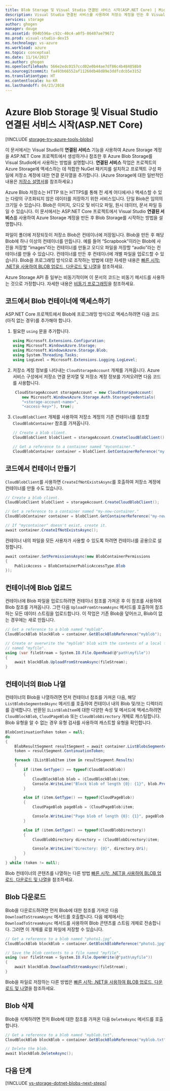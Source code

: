 ```yaml
---
title: Blob Storage 및 Visual Studio 연결된 서비스 시작(ASP.NET Core) | Microsoft Docs
description: Visual Studio 연결된 서비스를 사용하여 저장소 계정을 만든 후 Visual Studio ASP.NET Core 프로젝트에서 Azure Blob Storage 사용을 시작하는 방법입니다.
services: storage
author: ghogen
manager: douge
ms.assetid: 094b596a-c92c-40c4-a0f5-86407ae79672
ms.prod: visual-studio-dev15
ms.technology: vs-azure
ms.workload: azure
ms.topic: conceptual
ms.date: 11/14/2017
ms.author: ghogen
ms.openlocfilehash: 566e2edc0157ccd02e0b44ae7df86c4b484858b0
ms.sourcegitcommit: fa493b66552af11260db48d89e3ddfcdcb5e3152
ms.translationtype: HT
ms.contentlocale: ko-KR
ms.lasthandoff: 04/23/2018
---
```

# <a name="get-started-with-azure-blob-storage-and-visual-studio-connected-services-aspnet-core"></a>Azure Blob Storage 및 Visual Studio 연결된 서비스 시작(ASP.NET Core)

[!INCLUDE [storage-try-azure-tools-blobs](../../includes/storage-try-azure-tools-blobs.md)]

이 문서에서는 Visual Studio의 **연결된 서비스** 기능을 사용하여 Azure Storage 계정을 ASP.NET Core 프로젝트에서 생성하거나 참조한 후 Azure Blob Storage를 Visual Studio에서 사용하는 방법을 설명합니다. **연결된 서비스** 작업은 프로젝트의 Azure Storage에 액세스하는 데 적합한 NuGet 패키지를 설치하고 프로젝트 구성 파일에 저장소 계정에 대한 연결 문자열을 추가합니다. (Azure Storage에 대한 일반적인 내용은 [저장소 설명서](https://azure.microsoft.com/documentation/services/storage/)를 참조하세요.)

Azure Blob 저장소는 HTTP 또는 HTTPS를 통해 전 세계 어디에서나 액세스할 수 있는 다량의 구조화되지 않은 데이터를 저장하기 위한 서비스입니다. 단일 Blob은 임의의 크기일 수 있습니다. Blob은 이미지, 오디오 및 비디오 파일, 원시 데이터, 문서 파일 등일 수 있습니다. 이 문서에서는 ASP.NET Core 프로젝트에서 Visual Studio **연결된 서비스**를 사용하여 Azure Storage 계정을 만든 후 Blob Storage를 시작하는 방법을 설명합니다.

파일이 폴더에 저장되듯이 저장소 Blob은 컨테이너에 저장됩니다. Blob을 만든 후 해당 Blob에 하나 이상의 컨테이너를 만듭니다. 예를 들어 “Scrapbook”이라는 Blob에 사진을 저장할 “images”라는 컨테이너를 만들고 오디오 파일을 저장할 “audio”라는 컨테이너를 만들 수 있습니다. 컨테이너를 만든 후 컨테이너에 개별 파일을 업로드할 수 있습니다. Blob을 프로그래밍 방식으로 조작하는 방법에 대한 자세한 내용은 [빠른 시작: .NET을 사용하여 BLOB 업로드, 다운로드 및 나열](../storage/blobs/storage-quickstart-blobs-dotnet.md)을 참조하세요.

Azure Storage API 중 일부는 비동기적이며 이 문서의 코드는 비동기 메서드를 사용하는 것으로 가정합니다. 자세한 내용은 [비동기 프로그래밍](https://docs.microsoft.com/dotnet/csharp/async)을 참조하세요.

## <a name="access-blob-containers-in-code"></a>코드에서 Blob 컨테이너에 액세스하기

ASP.NET Core 프로젝트에서 Blob에 프로그래밍 방식으로 액세스하려면 다음 코드(아직 없는 경우)를 추가해야 합니다.

1. 필요한 `using` 문을 추가합니다.

    ```cs
    using Microsoft.Extensions.Configuration;
    using Microsoft.WindowsAzure.Storage;
    using Microsoft.WindowsAzure.Storage.Blob;
    using System.Threading.Tasks;
    using LogLevel = Microsoft.Extensions.Logging.LogLevel;
    ```

1. 저장소 계정 정보를 나타내는 `CloudStorageAccount` 개체를 가져옵니다. Azure 서비스 구성에서 저장소 연결 문자열 및 저장소 계정 정보를 가져오려면 다음 코드를 사용합니다.

    ```cs
     CloudStorageAccount storageAccount = new CloudStorageAccount(
        new Microsoft.WindowsAzure.Storage.Auth.StorageCredentials(
        "<storage-account-name>",
        "<access-key>"), true);
    ```

1. `CloudBlobClient` 개체를 사용하여 저장소 계정의 기존 컨테이너를 참조할 `CloudBlobContainer` 참조를 가져옵니다.

    ```cs
    // Create a blob client.
    CloudBlobClient blobClient = storageAccount.CreateCloudBlobClient();

    // Get a reference to a container named "mycontainer."
    CloudBlobContainer container = blobClient.GetContainerReference("mycontainer");
    ```

## <a name="create-a-container-in-code"></a>코드에서 컨테이너 만들기

`CloudBlobClient`를 사용하면 `CreateIfNotExistsAsync`를 호출하여 저장소 계정에 컨테이너를 만들 수도 있습니다.

```cs
// Create a blob client.
CloudBlobClient blobClient = storageAccount.CreateCloudBlobClient();

// Get a reference to a container named "my-new-container."
CloudBlobContainer container = blobClient.GetContainerReference("my-new-container");

// If "mycontainer" doesn't exist, create it.
await container.CreateIfNotExistsAsync();
```

컨테이너 내의 파일을 모든 사용자가 사용할 수 있도록 하려면 컨테이너를 공용으로 설정합니다.

```cs
await container.SetPermissionsAsync(new BlobContainerPermissions
{
    PublicAccess = BlobContainerPublicAccessType.Blob
});
```

## <a name="upload-a-blob-into-a-container"></a>컨테이너에 Blob 업로드

컨테이너에 Blob 파일을 업로드하려면 컨테이너 참조를 가져온 후 이 참조를 사용하여 Blob 참조를 가져옵니다. 그런 다음 `UploadFromStreamAsync` 메서드를 호출하여 참조하는 모든 데이터 스트림을 업로드합니다. 이 작업은 기존 Blob을 덮어쓰고, Blob이 없는 경우에는 새로 만듭니다. 

```cs
// Get a reference to a blob named "myblob".
CloudBlockBlob blockBlob = container.GetBlockBlobReference("myblob");

// Create or overwrite the "myblob" blob with the contents of a local file
// named "myfile".
using (var fileStream = System.IO.File.OpenRead(@"path\myfile"))
{
    await blockBlob.UploadFromStreamAsync(fileStream);
}
```

## <a name="list-the-blobs-in-a-container"></a>컨테이너의 Blob 나열

컨테이너의 Blob을 나열하려면 먼저 컨테이너 참조를 가져온 다음, 해당 `ListBlobsSegmentedAsync` 메서드를 호출하여 컨테이너 내의 Blob 및/또는 디렉터리를 검색합니다. 반환된 `IListBlobItem`에 대한 다양한 속성 및 메서드에 액세스하려면 `CloudBlockBlob`, `CloudPageBlob` 또는 `CloudBlobDirectory` 개체로 캐스팅합니다. Blob 유형을 알 수 없는 경우 유형 검사를 사용하여 캐스트할 유형을 확인합니다.

```cs
BlobContinuationToken token = null;
do
{
    BlobResultSegment resultSegment = await container.ListBlobsSegmentedAsync(token);
    token = resultSegment.ContinuationToken;

    foreach (IListBlobItem item in resultSegment.Results)
    {
        if (item.GetType() == typeof(CloudBlockBlob))
        {
            CloudBlockBlob blob = (CloudBlockBlob)item;
            Console.WriteLine("Block blob of length {0}: {1}", blob.Properties.Length, blob.Uri);
        }

        else if (item.GetType() == typeof(CloudPageBlob))
        {
            CloudPageBlob pageBlob = (CloudPageBlob)item;

            Console.WriteLine("Page blob of length {0}: {1}", pageBlob.Properties.Length, pageBlob.Uri);
        }

        else if (item.GetType() == typeof(CloudBlobDirectory))
        {
            CloudBlobDirectory directory = (CloudBlobDirectory)item;

            Console.WriteLine("Directory: {0}", directory.Uri);
        }
    }
} while (token != null);
```

Blob 컨테이너의 콘텐츠를 나열하는 다른 방법 [빠른 시작: .NET을 사용하여 BLOB 업로드, 다운로드 및 나열](../storage/blobs/storage-quickstart-blobs-dotnet.md#list-the-blobs-in-a-container)을 참조하세요.

## <a name="download-a-blob"></a>Blob 다운로드

Blob을 다운로드하려면 먼저 Blob에 대한 참조를 가져온 다음 `DownloadToStreamAsync` 메서드를 호출합니다. 다음 예제에서는 `DownloadToStreamAsync` 메서드를 사용하여 Blob 콘텐츠를 스트림 개체로 전송합니다. 그러면 이 개체를 로컬 파일에 저장할 수 있습니다.

```cs
// Get a reference to a blob named "photo1.jpg".
CloudBlockBlob blockBlob = container.GetBlockBlobReference("photo1.jpg");

// Save the blob contents to a file named "myfile".
using (var fileStream = System.IO.File.OpenWrite(@"path\myfile"))
{
    await blockBlob.DownloadToStreamAsync(fileStream);
}
```

Blob을 파일로 저장하는 다른 방법은 [빠른 시작: .NET을 사용하여 BLOB 업로드, 다운로드 및 나열](../storage/blobs/storage-quickstart-blobs-dotnet.md#download-blobs)을 참조하세요.

## <a name="delete-a-blob"></a>Blob 삭제

Blob을 삭제하려면 먼저 Blob에 대한 참조를 가져온 다음 `DeleteAsync` 메서드를 호출합니다.

```cs
// Get a reference to a blob named "myblob.txt".
CloudBlockBlob blockBlob = container.GetBlockBlobReference("myblob.txt");

// Delete the blob.
await blockBlob.DeleteAsync();
```

## <a name="next-steps"></a>다음 단계

[!INCLUDE [vs-storage-dotnet-blobs-next-steps](../../includes/vs-storage-dotnet-blobs-next-steps.md)]
